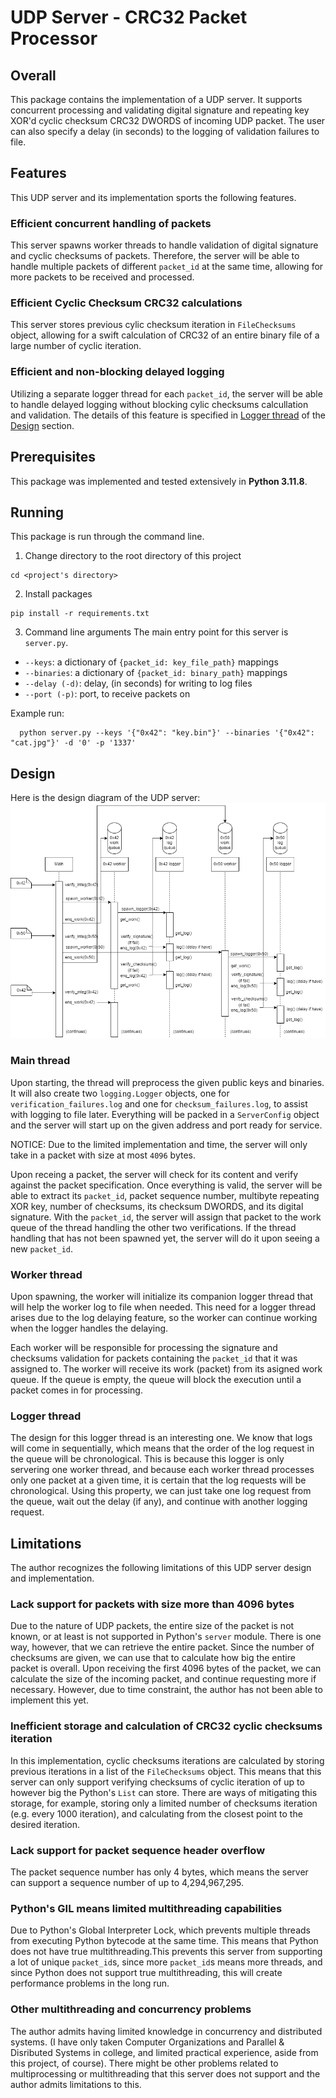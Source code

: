 # UDP Server - CRC32 Packet Processor

## Overall
This package contains the implementation of a UDP server. It supports concurrent
processing and validating
digital signature and repeating key XOR'd cyclic checksum CRC32 DWORDS of
incoming UDP packet. The user can also specify a delay (in seconds) to the
logging of validation failures to file.

## Features
This UDP server and its implementation sports the following features.

### Efficient concurrent handling of packets
This server spawns worker threads to handle validation of digital signature and
cyclic checksums of packets. Therefore, the server will be able to handle
multiple packets of different `packet_id` at the same time, allowing for more
packets to be received and processed.

### Efficient Cyclic Checksum CRC32 calculations
This server stores previous cylic checksum iteration in `FileChecksums` object,
allowing for a swift calculation of CRC32 of an entire binary file of
a large number of cyclic iteration.

### Efficient and non-blocking delayed logging
Utilizing a separate logger thread for each `packet_id`, the server will be
able to handle delayed logging without blocking cylic checksums calcullation and
validation. The details of this feature is specified in [Logger thread](#logger-thread)
of the [Design](#design) section.


## Prerequisites
This package was implemented and tested extensively in **Python 3.11.8**.

## Running
This package is run through the command line.

1) Change directory to the root directory of this project
```
cd <project's directory>
```

2) Install packages
```
pip install -r requirements.txt
```

3) Command line arguments
The main entry point for this server is `server.py`.

- `--keys`: a dictionary of `{packet_id: key_file_path}` mappings
- `--binaries`: a dictionary of `{packet_id: binary_path}` mappings
- `--delay (-d)`: delay, (in seconds) for writing to log files
- `--port (-p)`: port, to receive packets on

Example run:
```
  python server.py --keys '{"0x42": "key.bin"}' --binaries '{"0x42": "cat.jpg"}' -d '0' -p '1337'
```

## Design

Here is the design diagram of the UDP server:
![design diagram](./img/system_diagram.png)

### Main thread

Upon starting, the thread will preprocess the given public keys and binaries.
It will also create two `logging.Logger` objects, one for `verification_failures.log`
and one for `checksum_failures.log`, to assist with logging to file later.
Everything will be packed in a `ServerConfig` object and the server will start
up on the given address and port ready for service.

NOTICE: Due to the limited implementation and time, the server will only take
in a packet with size at most `4096` bytes.

Upon receing a packet, the server will check for its content and verify against
the packet specification. Once everything is valid, the server will be able to
extract its `packet_id`, packet sequence number, multibyte repeating XOR key,
number of checksums, its checksum DWORDS, and its digital signature. With the
`packet_id`, the server will assign that packet to the work queue of the thread
handling the other two verifications. If the thread handling that has not been
spawned yet, the server will do it upon seeing a new `packet_id`.


### Worker thread

Upon spawning, the worker will initialize its companion logger thread that will
help the worker log to file when needed. This need for a logger thread
arises due to the log delaying feature, so the worker can continue working
when the logger handles the delaying.

Each worker will be responsible for processing the signature and checksums
validation for packets containing the `packet_id` that it was assigned to.
The worker will receive its work (packet) from its asigned work queue. If the
queue is empty, the queue will block the execution until a packet comes in for
processing.

### Logger thread

The design for this logger thread is an interesting one. We know that logs will
come in sequentially, which means that the order of the log request in the queue
will be chronological. This is because this logger is only servering one worker
thread, and because each worker thread processes only one packet at a given time,
it is certain that the log requests will be chronological. Using this property,
we can just take one log request from the queue, wait out the delay (if any),
and continue with another logging request.

## Limitations
The author recognizes the following limitations of this UDP server design and
implementation.

### Lack support for packets with size more than 4096 bytes
Due to the nature of UDP packets, the entire size of the packet is not known,
or at least is not supported in Python's `server` module. There is one way,
however, that we can retrieve the entire packet. Since the number of checksums
are given, we can use that to calculate how big the entire packet is overall.
Upon receiving the first 4096 bytes of the packet, we can calculate the size
of the incoming packet, and continue requesting more if necessary. However,
due to time constraint, the author has not been able to implement this yet.

### Inefficient storage and calculation of CRC32 cyclic checksums iteration
In this implementation, cyclic checksums iterations are calculated by storing
previous iterations in a list of the `FileChecksums` object. This means that
this server can only support verifying checksums of cyclic iteration of up to
however big the Python's `List` can store. There are ways of mitigating this
storage, for example, storing only a limited number of checksums iteration
(e.g. every 1000 iteration), and calculating from the closest point to the
desired iteration.

### Lack support for packet sequence header overflow
The packet sequence number has only 4 bytes, which means the server can support
a sequence number of up to 4,294,967,295.

### Python's GIL means limited multithreading capabilities
Due to Python's Global Interpreter Lock, which prevents multiple threads
from executing Python bytecode at the same time. This means that Python does not
have true multithreading.This prevents this server from supporting a lot of
unique `packet_id`s, since more `packet_id`s means more threads, and since
Python does not support true multithreading, this will create performance
problems in the long run.

### Other multithreading and concurrency problems
The author admits having limited knowledge in concurrency and distributed systems.
(I have only taken Computer Organizations and Parallel & Disributed Systems in
college, and limited practical experience, aside from this project, of course).
There might be other problems related to multiprocessing or multithreading
that this server does not support and the author admits limitations to this.

